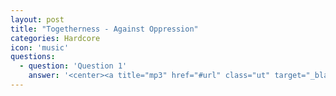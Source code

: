 ```yaml
---
layout: post
title: "Togetherness - Against Oppression"
categories: Hardcore
icon: 'music'
questions:
  - question: 'Question 1'
    answer: '<center><a title="mp3" href="#url" class="ut" target="_blank"><span class="feather-icon icon-arrow-down">&nbsp; &nbsp; DOWNLOAD</span></a></center>'
---
```

